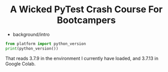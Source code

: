 <head>
    <link rel="stylesheet" href="styles.css">
</head>

<h1 align="center">A Wicked PyTest Crash Course For Bootcampers</h1>

- background/intro

```python
from platform import python_version
print(python_version())
```
That reads <c-s>3.7.9</c-s> in the environment I currently have loaded, and <c-s>3.7.13</c-s> in Google Colab.

